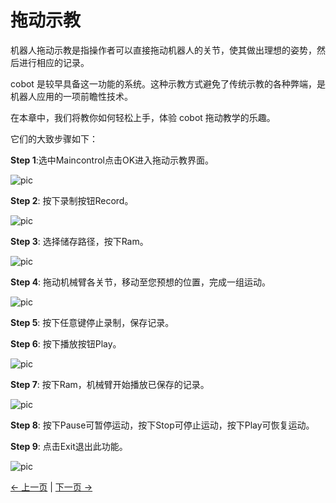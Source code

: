 # 拖动示教

机器人拖动示教是指操作者可以直接拖动机器人的关节，使其做出理想的姿势，然后进行相应的记录。

cobot 是较早具备这一功能的系统。这种示教方式避免了传统示教的各种弊端，是机器人应用的一项前瞻性技术。

在本章中，我们将教你如何轻松上手，体验 cobot 拖动教学的乐趣。

它们的大致步骤如下：

**Step 1**:选中Maincontrol点击OK进入拖动示教界面。

![pic](../../../../resources/4-FunctionsAndApplications/5-BasicFunctions/5.1-SystemInstructionsForUse/resources/main.jpg)

**Step 2**: 按下录制按钮Record。

![pic](../../../../resources/4-FunctionsAndApplications/5-BasicFunctions/5.1-SystemInstructionsForUse/resources/maincontrol.jpg)

**Step 3**: 选择储存路径，按下Ram。

![pic](../../../../resources/4-FunctionsAndApplications/5-BasicFunctions/5.1-SystemInstructionsForUse/resources/record.jpg)

**Step 4**: 拖动机械臂各关节，移动至您预想的位置，完成一组运动。

![pic](../../../../resources/4-FunctionsAndApplications/5-BasicFunctions/5.1-SystemInstructionsForUse/resources/recording.jpg)

**Step 5**: 按下任意键停止录制，保存记录。

**Step 6**: 按下播放按钮Play。

![pic](../../../../resources/4-FunctionsAndApplications/5-BasicFunctions/5.1-SystemInstructionsForUse/resources/play.jpg)

**Step 7**: 按下Ram，机械臂开始播放已保存的记录。

![pic](../../../../resources/4-FunctionsAndApplications/5-BasicFunctions/5.1-SystemInstructionsForUse/resources/playing.jpg)

**Step 8**: 按下Pause可暂停运动，按下Stop可停止运动，按下Play可恢复运动。

**Step 9**: 点击Exit退出此功能。

![pic](../../../../resources/4-FunctionsAndApplications/5-BasicFunctions/5.1-SystemInstructionsForUse/resources/maincontrol.jpg)

[← 上一页](./5.1.1.1-MinirobotGuide.md) | [下一页 →](./5.1.1.3-calibrate.md)